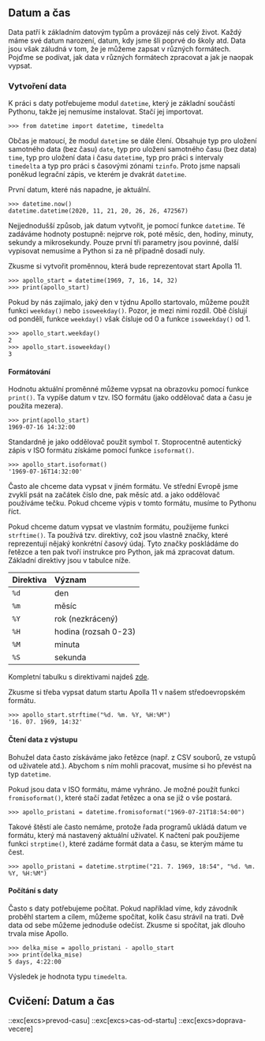 ## Datum a čas

Data patří k základním datovým typům a provázejí nás celý život. Každý máme své datum narození, datum, kdy jsme šli poprvé do školy atd. Data jsou však záludná v tom, že je můžeme zapsat v různých formátech. Pojďme se podívat, jak data v různých formátech zpracovat a jak je naopak vypsat.

### Vytvoření data

K práci s daty potřebujeme modul `datetime`, který je základní součástí Pythonu, takže jej nemusíme instalovat. Stačí jej importovat.

```pycon
>>> from datetime import datetime, timedelta
```

Občas je matoucí, že modul `datetime` se dále člení. Obsahuje typ pro uložení samotného data (bez času) `date`, typ pro uložení samotného času (bez data) `time`, typ pro uložení data i času `datetime`, typ pro práci s intervaly `timedelta` a typ pro práci s časovými zónami `tzinfo`. Proto jsme napsali poněkud legrační zápis, ve kterém je dvakrát `datetime`.

První datum, které nás napadne, je aktuální.

```pycon
>>> datetime.now()
datetime.datetime(2020, 11, 21, 20, 26, 26, 472567)
```

Nejjednodušší způsob, jak datum vytvořit, je pomocí funkce `datetime`. Té zadáváme hodnoty postupně: nejprve rok, poté měsíc, den, hodiny, minuty, sekundy a mikrosekundy. Pouze první tři parametry jsou povinné, další vypisovat nemusíme a Python si za ně případně dosadí nuly.

Zkusme si vytvořit proměnnou, která bude reprezentovat start Apolla 11.

```pycon
>>> apollo_start = datetime(1969, 7, 16, 14, 32)
>>> print(apollo_start)
```

Pokud by nás zajímalo, jaký den v týdnu Apollo startovalo, můžeme použít funkci `weekday()` nebo `isoweekday()`. Pozor, je mezi nimi rozdíl. Obě číslují od pondělí, funkce `weekday()` však čísluje od 0 a funkce `isoweekday()` od 1.

```pycon
>>> apollo_start.weekday()
2
>>> apollo_start.isoweekday() 
3
```

#### Formátování

Hodnotu aktuální proměnné můžeme vypsat na obrazovku pomocí funkce `print()`. Ta vypíše datum v tzv. ISO formátu (jako oddělovač data a času je použita mezera).

```pycon
>>> print(apollo_start)
1969-07-16 14:32:00
```

Standardně je jako oddělovač použit symbol `T`. Stoprocentně autentický zápis v ISO formátu získáme pomocí funkce `isoformat()`.

```pycon
>>> apollo_start.isoformat()
'1969-07-16T14:32:00'
```

Často ale chceme data vypsat v jiném formátu. Ve střední Evropě jsme zvyklí psát na začátek číslo dne, pak měsíc atd. a jako oddělovač používáme tečku. Pokud chceme výpis v tomto formátu, musíme to Pythonu říct. 

Pokud chceme datum vypsat ve vlastním formátu, použijeme funkci `strftime()`. Ta používá tzv. direktivy, což jsou vlastně značky, které reprezentují nějaký konkrétní časový údaj. Tyto značky poskládáme do řetězce a ten pak tvoří instrukce pro Python, jak má zpracovat datum. Základní direktivy jsou v tabulce níže.

| Direktiva  | Význam |
|:---| :---|
| `%d`  | den  |
| `%m`  | měsíc |
| `%Y`  | rok (nezkrácený) |
| `%H`  | hodina (rozsah 0-23) |
| `%M`  | minuta |
| `%S`  | sekunda |

 Kompletní tabulku s direktivami najdeš [zde](https://docs.python.org/3/library/datetime.html#strftime-and-strptime-format-codes). 

 Zkusme si třeba vypsat datum startu Apolla 11 v našem středoevropském formátu.

```pycon
>>> apollo_start.strftime("%d. %m. %Y, %H:%M")            
'16. 07. 1969, 14:32'
```

#### Čtení data z výstupu

Bohužel data často získáváme jako řetězce (např. z CSV souborů, ze vstupů od uživatele atd.). Abychom s ním mohli pracovat, musíme si ho převést na typ `datetime`. 

Pokud jsou data v ISO formátu, máme vyhráno. Je možné použít funkci `fromisoformat()`, které stačí zadat řetězec a ona se již o vše postará.

```pycon
>>> apollo_pristani = datetime.fromisoformat("1969-07-21T18:54:00")
```

Takové štěstí ale často nemáme, protože řada programů ukládá datum ve formátu, který má nastavený aktuální uživatel. K načtení pak použijeme funkci `strptime()`, které zadáme formát data a času, se kterým máme tu čest.

```pycon
>>> apollo_pristani = datetime.strptime("21. 7. 1969, 18:54", "%d. %m. %Y, %H:%M")
```

#### Počítání s daty

Často s daty potřebujeme počítat. Pokud například víme, kdy závodník proběhl startem a cílem, můžeme spočítat, kolik času strávil na trati. Dvě data od sebe můžeme jednoduše odečíst. Zkusme si spočítat, jak dlouho trvala mise Apollo.

```pycon
>>> delka_mise = apollo_pristani - apollo_start
>>> print(delka_mise)
5 days, 4:22:00
```

Výsledek je hodnota typu `timedelta`.

## Cvičení: Datum a čas
::exc[excs>prevod-casu]
::exc[excs>cas-od-startu]
::exc[excs>doprava-vecere]
